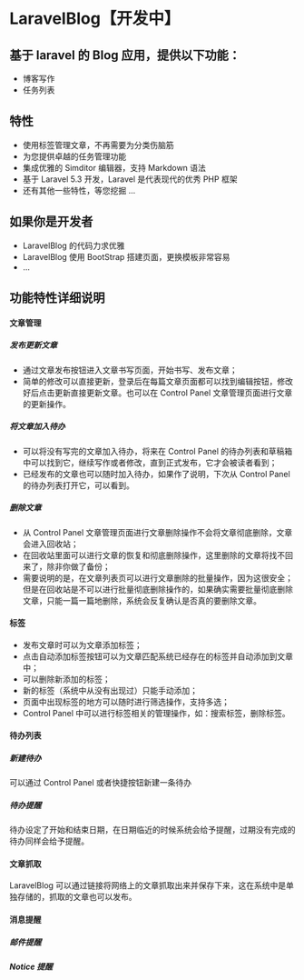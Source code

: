 LaravelBlog【开发中】
====

基于 laravel 的 Blog 应用，提供以下功能：
----

- 博客写作
- 任务列表

特性
----

- 使用标签管理文章，不再需要为分类伤脑筋
- 为您提供卓越的任务管理功能
- 集成优雅的 Simditor 编辑器，支持 Markdown 语法
- 基于 Laravel 5.3 开发，Laravel 是代表现代的优秀 PHP 框架
- 还有其他一些特性，等您挖掘 ...

如果你是开发者
----

- LaravelBlog 的代码力求优雅
- LaravelBlog 使用 BootStrap 搭建页面，更换模板非常容易
- ...

功能特性详细说明
----

#### 文章管理

##### 发布更新文章

- 通过文章发布按钮进入文章书写页面，开始书写、发布文章；
- 简单的修改可以直接更新，登录后在每篇文章页面都可以找到编辑按钮，修改好后点击更新直接更新文章。也可以在 Control Panel 文章管理页面进行文章的更新操作。

##### 将文章加入待办

- 可以将没有写完的文章加入待办，将来在 Control Panel 的待办列表和草稿箱中可以找到它，继续写作或者修改，直到正式发布，它才会被读者看到；
- 已经发布的文章也可以随时加入待办，如果作了说明，下次从 Control Panel 的待办列表打开它，可以看到。

##### 删除文章

- 从 Control Panel 文章管理页面进行文章删除操作不会将文章彻底删除，文章会进入回收站；
- 在回收站里面可以进行文章的恢复和彻底删除操作，这里删除的文章将找不回来了，除非你做了备份；
- 需要说明的是，在文章列表页可以进行文章删除的批量操作，因为这很安全；但是在回收站是不可以进行批量彻底删除操作的，如果确实需要批量彻底删除文章，只能一篇一篇地删除，系统会反复确认是否真的要删除文章。


#### 标签

- 发布文章时可以为文章添加标签；
- 点击自动添加标签按钮可以为文章匹配系统已经存在的标签并自动添加到文章中；
- 可以删除新添加的标签；
- 新的标签（系统中从没有出现过）只能手动添加；
- 页面中出现标签的地方可以随时进行筛选操作，支持多选；
- Control Panel 中可以进行标签相关的管理操作，如：搜索标签，删除标签。

#### 待办列表

##### 新建待办

可以通过 Control Panel 或者快捷按钮新建一条待办

##### 待办提醒

待办设定了开始和结束日期，在日期临近的时候系统会给予提醒，过期没有完成的待办同样会给予提醒。

#### 文章抓取

LaravelBlog 可以通过链接将网络上的文章抓取出来并保存下来，这在系统中是单独存储的，抓取的文章也可以发布。

#### 消息提醒

##### 邮件提醒

##### Notice 提醒